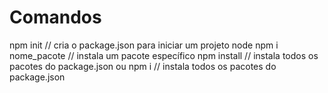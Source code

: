 # Comandos

npm init // cria o package.json para iniciar um projeto node
npm i nome_pacote // instala um pacote específico
npm install // instala todos os pacotes do package.json
                        ou
npm i // instala todos os pacotes do package.json